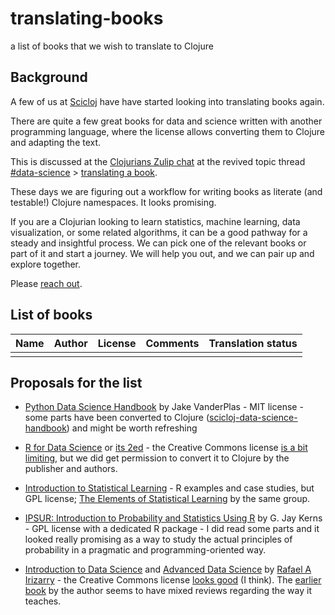 # translating-books
a list of books that we wish to translate to Clojure

## Background
A few of us at [Scicloj](https://scicloj.github.io/) have have started looking into translating books again.

There are quite a few great books for data and science written with another programming language, where the license allows converting them to Clojure and adapting the text.

This is discussed at the [Clojurians Zulip chat](https://scicloj.github.io/docs/community/chat/) at the revived topic thread [#data-science](https://clojurians.zulipchat.com/#narrow/stream/151924-data-science) > [translating a book](https://clojurians.zulipchat.com/#narrow/stream/151924-data-science/topic/translating.20a.20book).

These days we are figuring out a workflow for writing books as literate (and testable!) Clojure namespaces. It looks promising.

If you are a Clojurian looking to learn statistics, machine learning, data visualization, or some related algorithms, it can be a good pathway for a steady and insightful process.
We can pick one of the relevant books or part of it and start a journey. We will help you out, and we can pair up and explore together.

Please [reach out](https://scicloj.github.io/docs/community/contact/).

## List of books

| Name | Author | License | Comments | Translation status |
|------|--------|---------|----------|--------------------|
|      |        |         |          |                    |

## Proposals for the list


* [Python Data Science Handbook](https://jakevdp.github.io/PythonDataScienceHandbook/) by Jake VanderPlas - MIT license - some parts have been converted to Clojure ([scicloj-data-science-handbook](https://github.com/scicloj/scicloj-data-science-handbook)) and might be worth refreshing

* [R for Data Science](https://r4ds.had.co.nz/) or [its 2ed](https://r4ds.hadley.nz/) - the Creative Commons license [is a bit limiting](https://creativecommons.org/licenses/by-nc-nd/3.0/us/), but we did get permission to convert it to Clojure by the publisher and authors.

* [Introduction to Statistical Learning](https://www.statlearning.com/) - R examples and case studies, but GPL license; [The Elements of Statistical Learning](https://hastie.su.domains/Papers/ESLII.pdf) by the same group.

* [IPSUR: Introduction to Probability and Statistics Using R](https://github.com/gjkerns/IPSUR) by G. Jay Kerns - GPL license with a dedicated R package - I did read some parts and it looked really promising as a way to study the actual principles of probability in a pragmatic and programming-oriented way.

* [Introduction to Data Science](https://rafalab.dfci.harvard.edu/dsbook-part-1/) and [Advanced Data Science](https://rafalab.dfci.harvard.edu/dsbook-part-2/prob/intro-to-prob.html) by [Rafael A Irizarry](https://github.com/rafalab) - the Creative Commons license [looks good](https://creativecommons.org/licenses/by-nc-sa/4.0/) (I think). The [earlier book](https://rafalab.dfci.harvard.edu/pages/books.html) by the author seems to have mixed reviews regarding the way it teaches.
 
